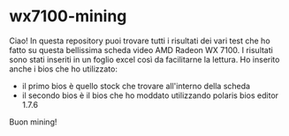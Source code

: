 # wx7100-mining

Ciao! 
In questa repository puoi trovare tutti i risultati dei vari test che ho fatto su questa bellissima scheda video AMD Radeon WX 7100. 
I risultati sono stati inseriti in un foglio excel così da facilitarne la lettura.
Ho inserito anche i bios che ho utilizzato:

- il primo bios è quello stock che trovare all'interno della scheda
- il secondo bios è il bios che ho moddato utilizzando polaris bios editor 1.7.6

Buon mining!
